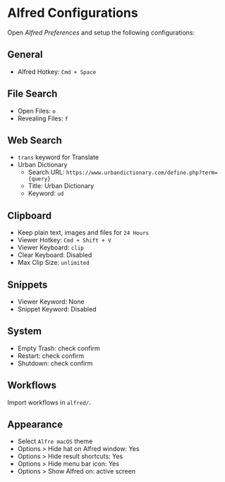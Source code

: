 # Alfred Configurations 

Open *Alfred Preferences* and setup the following configurations:

## General

- Alfred Hotkey: `Cmd + Space`

## File Search

- Open Files: `o`
- Revealing Files: `f`

## Web Search

- `trans` keyword for Translate
- Urban Dictionary
  - Search URL: `https://www.urbandictionary.com/define.php?term={query}`
  - Title: Urban Dictionary
  - Keyword: `ud`

## Clipboard

- Keep plain text, images and files for `24 Hours`
- Viewer Hotkey: `Cmd + Shift + V`
- Viewer Keyboard: `clip`
- Clear Keyboard: Disabled
- Max Clip Size: `unlimited`

## Snippets

- Viewer Keyword: None
- Snippet Keyword: Disabled

## System

- Empty Trash: check confirm
- Restart: check confirm
- Shutdown: check confirm

## Workflows

Import workflows in `alfred/`.

## Appearance

- Select `Alfre macOS` theme 
- Options > Hide hat on Alfred window: Yes
- Options > Hide result shortcuts: Yes
- Options > Hide menu bar icon: Yes
- Options > Show Alfred on: active screen
